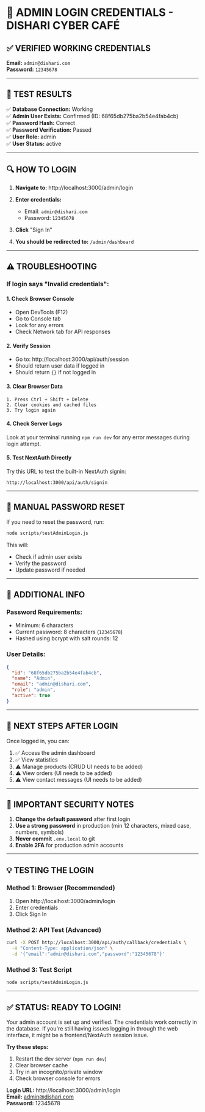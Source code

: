 # 🔐 ADMIN LOGIN CREDENTIALS - DISHARI CYBER CAFÉ

## ✅ VERIFIED WORKING CREDENTIALS

**Email:** `admin@dishari.com`  
**Password:** `12345678`

---

## 🧪 TEST RESULTS

✅ **Database Connection:** Working  
✅ **Admin User Exists:** Confirmed (ID: 68f65db275ba2b54e4fab4cb)  
✅ **Password Hash:** Correct  
✅ **Password Verification:** Passed  
✅ **User Role:** admin  
✅ **User Status:** active  

---

## 🔍 HOW TO LOGIN

1. **Navigate to:** http://localhost:3000/admin/login

2. **Enter credentials:**
   - Email: `admin@dishari.com`
   - Password: `12345678`

3. **Click** "Sign In"

4. **You should be redirected to:** `/admin/dashboard`

---

## ⚠️ TROUBLESHOOTING

### If login says "Invalid credentials":

#### 1. Check Browser Console
- Open DevTools (F12)
- Go to Console tab
- Look for any errors
- Check Network tab for API responses

#### 2. Verify Session
- Go to: http://localhost:3000/api/auth/session
- Should return user data if logged in
- Should return `{}` if not logged in

#### 3. Clear Browser Data
```
1. Press Ctrl + Shift + Delete
2. Clear cookies and cached files
3. Try login again
```

#### 4. Check Server Logs
Look at your terminal running `npm run dev` for any error messages during login attempt.

#### 5. Test NextAuth Directly
Try this URL to test the built-in NextAuth signin:
```
http://localhost:3000/api/auth/signin
```

---

## 🔧 MANUAL PASSWORD RESET

If you need to reset the password, run:

```bash
node scripts/testAdminLogin.js
```

This will:
- Check if admin user exists
- Verify the password
- Update password if needed

---

## 📝 ADDITIONAL INFO

### Password Requirements:
- Minimum: 6 characters
- Current password: 8 characters (`12345678`)
- Hashed using bcrypt with salt rounds: 12

### User Details:
```json
{
  "id": "68f65db275ba2b54e4fab4cb",
  "name": "Admin",
  "email": "admin@dishari.com",
  "role": "admin",
  "active": true
}
```

---

## 🎯 NEXT STEPS AFTER LOGIN

Once logged in, you can:
1. ✅ Access the admin dashboard
2. ✅ View statistics
3. ⚠️ Manage products (CRUD UI needs to be added)
4. ⚠️ View orders (UI needs to be added)
5. ⚠️ View contact messages (UI needs to be added)

---

## 🚨 IMPORTANT SECURITY NOTES

1. **Change the default password** after first login
2. **Use a strong password** in production (min 12 characters, mixed case, numbers, symbols)
3. **Never commit** `.env.local` to git
4. **Enable 2FA** for production admin accounts

---

## 💡 TESTING THE LOGIN

### Method 1: Browser (Recommended)
1. Open http://localhost:3000/admin/login
2. Enter credentials
3. Click Sign In

### Method 2: API Test (Advanced)
```bash
curl -X POST http://localhost:3000/api/auth/callback/credentials \
  -H "Content-Type: application/json" \
  -d '{"email":"admin@dishari.com","password":"12345678"}'
```

### Method 3: Test Script
```bash
node scripts/testAdminLogin.js
```

---

## ✅ STATUS: READY TO LOGIN!

Your admin account is set up and verified. The credentials work correctly in the database. If you're still having issues logging in through the web interface, it might be a frontend/NextAuth session issue.

**Try these steps:**
1. Restart the dev server (`npm run dev`)
2. Clear browser cache
3. Try in an incognito/private window
4. Check browser console for errors

**Login URL:** http://localhost:3000/admin/login  
**Email:** admin@dishari.com  
**Password:** 12345678
